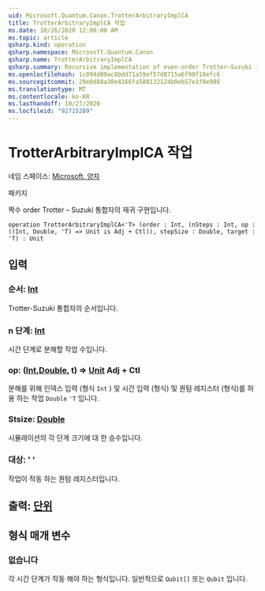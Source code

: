 ```yaml
---
uid: Microsoft.Quantum.Canon.TrotterArbitraryImplCA
title: TrotterArbitraryImplCA 작업
ms.date: 10/26/2020 12:00:00 AM
ms.topic: article
qsharp.kind: operation
qsharp.namespace: Microsoft.Quantum.Canon
qsharp.name: TrotterArbitraryImplCA
qsharp.summary: Recursive implementation of even-order Trotter–Suzuki integrator.
ms.openlocfilehash: 1c094d09ac8bdd71a59ef57d8715a6f90f18efc6
ms.sourcegitcommit: 29e0d88a30e4166fa580132124b0eb57e1f0e986
ms.translationtype: MT
ms.contentlocale: ko-KR
ms.lasthandoff: 10/27/2020
ms.locfileid: "92715289"
---
```

# <a name="trotterarbitraryimplca-operation"></a>TrotterArbitraryImplCA 작업

네임 스페이스: [Microsoft. 양자](xref:Microsoft.Quantum.Canon)

패키지 [](https://nuget.org/packages/)


짝수 order Trotter – Suzuki 통합자의 재귀 구현입니다.

```qsharp
operation TrotterArbitraryImplCA<'T> (order : Int, (nSteps : Int, op : ((Int, Double, 'T) => Unit is Adj + Ctl)), stepSize : Double, target : 'T) : Unit
```


## <a name="input"></a>입력

### <a name="order--int"></a>순서: [Int](xref:microsoft.quantum.lang-ref.int)

Trotter-Suzuki 통합자의 순서입니다.


### <a name="nsteps--int"></a>n 단계: [Int](xref:microsoft.quantum.lang-ref.int)

시간 단계로 분해할 작업 수입니다.


### <a name="op--intdoublet--unit-adj--ctl"></a>op: ([Int](xref:microsoft.quantum.lang-ref.int),[Double](xref:microsoft.quantum.lang-ref.double), t) => [Unit](xref:microsoft.quantum.lang-ref.unit) Adj + Ctl

분해를 위해 인덱스 입력 (형식 `Int` ) 및 시간 입력 (형식) 및 퀀텀 레지스터 (형식)를 허용 하는 작업 `Double` `'T` 입니다.


### <a name="stepsize--double"></a>Stsize: [Double](xref:microsoft.quantum.lang-ref.double)

시뮬레이션의 각 단계 크기에 대 한 승수입니다.


### <a name="target--t"></a>대상: ' '

작업이 작동 하는 퀀텀 레지스터입니다.



## <a name="output--unit"></a>출력: [단위](xref:microsoft.quantum.lang-ref.unit)



## <a name="type-parameters"></a>형식 매개 변수

### <a name="t"></a>없습니다

각 시간 단계가 작동 해야 하는 형식입니다. 일반적으로 `Qubit[]` 또는 `Qubit` 입니다.